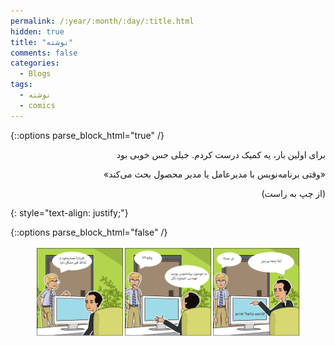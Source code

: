 ```yaml
---
permalink: /:year/:month/:day/:title.html
hidden: true
title: "نوشته"
comments: false
categories:
  - Blogs
tags:
  - نوشته
  - comics
---
```


{::options parse_block_html="true" /}
<div dir='rtl' align='right'>
برای اولین بار، یه کمیک درست کردم. خیلی حس خوبی بود


«وقتی برنامه‌نویس با مدیرعامل یا مدیر محصول بحث می‌کند»


(از چپ به راست)
</div>
{: style="text-align: justify;"}

{::options parse_block_html="false" /}
<figure>
    <a href="/assets/blogs/2018/09/22/comics1.png"><img src="/assets/blogs/2018/09/22/comics1.png"></a>
</figure>
